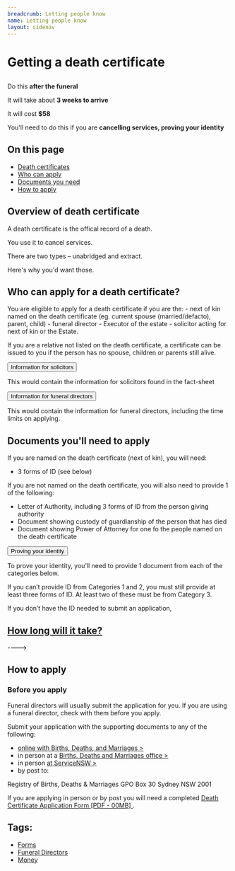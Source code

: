 ```yaml
---
breadcrumb: Letting people know
name: Letting people know
layout: sidenav
---
```


# Getting a death certificate 


<section class="au-callout au-callout--calendar-event au-callout--dark">
  <h2 class="au-callout__heading au-callout__heading--sronly"></h2>
  <p class="au-callout--calendar-event__lede"> Do this <strong> after the funeral </strong></p>
  <p class="au-callout--calendar-event__lede"> It will take about <strong> 3 weeks to arrive </strong> </p>
  <p class="au-callout--calendar-event__lede"> It will cost <strong> $58 </strong> </p>
  <p class="au-callout--calendar-event__lede"> You'll need to do this if you are <strong> cancelling services, proving  your identity </strong> </p>
</section>

<!--- <p> <strong> Do this </strong> after the funeral </p>
<p> <strong> It will take </strong> about three weeks </p>
<p> <strong> It will cost </strong>  $58 </p> 
---> 

<nav class="au-inpage-nav-links" aria-label="in page navigation">
  <h2 class="au-inpage-nav-links__heading">On this page</h2>
  <ul class="au-link-list">
    <li><a href="#section1">Death certificates</a></li>
    <li><a href="#section2">Who can apply</a></li>
    <li><a href="#section3">Documents you need</a></li>    
    <li><a href="#section7">How to apply</a></li>
  </ul>
</nav>

<h2 class="au-inpage-nav-section au-display-sm">
  <h2> Overview of death certificate </h2>
  <a id="section1" class="au-inpage-nav-section-link" href="#section1"></a>
</h2>

A death certificate is the offical record of a death. 

You use it to cancel services. 

There are two types – unabridged and extract. 

Here's why you'd want those. 

<h2 class="au-inpage-nav-section au-display-sm">
  <h2> Who can apply for a death certificate? </h2>
  <a id="section2" class="au-inpage-nav-section-link" href="#section2"></a>
</h2>
You are eligible to apply for a death certificate if you are the:
- next of kin named on the death certificate (eg. current spouse (married/defacto), parent, child)
- funeral director
- Executor of the estate
- solicitor acting for next of kin or the Estate.

If you are a relative not listed on the death certificate, a certificate can be issued to you if the person has no spouse, children or parents still alive.

<section class="au-accordion">
  <button class="au-accordion__title js-au-accordion au-accordion--closed" aria-controls="accordion-solicitors" aria-expanded="false" onclick="return AU.accordion.Toggle( this )">
    Information for solicitors
  </button>

  <div class="au-accordion__body au-accordion--closed" id="accordion-solicitors">
    <div class="au-accordion__body-wrapper">
    <p> This would contain the information for solicitors found in the fact-sheet </p>
    </div>
  </div>
</section>

<section class="au-accordion">
  <button class="au-accordion__title js-au-accordion au-accordion--closed" aria-controls="accordion-funeral-directors" aria-expanded="false" onclick="return AU.accordion.Toggle( this )">
    Information for funeral directors
  </button>

  <div class="au-accordion__body au-accordion--closed" id="accordion-funeral-directors">
    <div class="au-accordion__body-wrapper">
    <p> This would contain the information for funeral directors, including the time limits on applying. </p>
    </div>
  </div>
</section>


<h2 class="au-inpage-nav-section au-display-sm">
  <h2> Documents you'll need to apply</h2>
  <a id="section3" class="au-inpage-nav-section-link" href="#section3"></a>
</h2>

If you are named on the death certificate (next of kin), you will need: 
- 3 forms of ID (see below)

If you are not named on the death certificate, you will also need to provide 1 of the following: 
- Letter of Authority, including 3 forms of ID from the person giving authority 
- Document showing custody of guardianship of the person that has died 
- Document showing Power of Attorney for one fo the people named on the death certificate


<section class="au-accordion">
  <button class="au-accordion__title au-accordion--closed js-au-accordion" aria-controls="accordion-identity" aria-expanded="false" onclick="return AU.accordion.Toggle( this )">
    Proving your identity
  </button>

  <div class="au-accordion__body au-accordion--closed" id="accordion-identity">
    <div class="au-accordion__body-wrapper">
<p> To prove your identity, you’ll need to provide 1 document from each of the categories below.  </p>

<p>If you can’t provide ID from Categories 1 and 2, you must still provide at least three forms of ID. At least two of these must be from Category 3.
</p>

<p> If you don’t have the ID needed to submit an application, <a href="https://www.bdm.nsw.gov.au/Pages/contact-us/contact-us-bdm.aspx>contact Births, Deaths and Marriages </a> for advice. 
</p>

<h3> Category 1 </h3>
<p> Any one of the following: </p>
<ul>
<li> an Australian birth certificate </li>
<li> Australian citizen certificate </li>
<li> New Zealand citizen certificate and New Zealand passport </li>
<li> New Zealand birth certificate </li>
</ul>

<h3> Category 2 </h3>
<p> Any one of the following: </p>
<ul>
<li> Australian driver’s licence </li>
<li> Passport (Australian or other) </li>
<li> Australian firearms licence </li>
<li> Proof of age card </li>
</ul>

<h3> Category 3 </h3>
<p> Any one of the following: </p>
  <ul>
  <li> Medicare card </li>
<li> Centrelink or Department of Veterans Affairs card </li>
<li> Security/Crowd control licence </li>
  <li> ID card from University, TAFE or other tertiary education provider </li>
  </ul> 
    </div>
  </div>
</section>


<!--- <h2 class="au-inpage-nav-section au-display-sm">
  <h2> How long will it take?</h2>
  <a id="section7" class="au-inpage-nav-section-link" href="#section7"></a>
</h2> ----> 

<!--- It takes around 3 weeks for a death certificate to come. --->

<!--- Processing times can vary at different times of the year. Find Up to date processing times at <a href="https://www.bdm.nsw.gov.au/Pages/about-us/processing-times.aspx"> Births, Deaths, and Marriages. </a>
--->
<!---
<h2 class="au-inpage-nav-section au-display-sm">
  <h2> How much does it cost?</h2>
  <a id="section6" class="au-inpage-nav-section-link" href="#section6"></a>
</h2>
It costs $58 to apply for a death certificate. 
--->
<!---
This is usually included within a Funeral Directors fee. 
--->

<h2 class="au-inpage-nav-section au-display-sm">
  <h2> How to apply</h2>
  <a id="section7" class="au-inpage-nav-section-link" href="#section7"></a>
</h2>
<section class="au-callout">
     <h3 class="au-callout__heading au-callout__heading--sronly"> Before you apply</h3>
    <p>Funeral directors will usually submit the application for you. If you are using a funeral director, check with them before you apply. 
</p>
</section>


Submit your application with the supporting documents to any of the following: 
<ul> 
  <li> <a href ="https://onlineforms.bdm.nsw.gov.au/application/death_details">online with Births, Deaths, and Marriages > </a> </li>
  <li> in person at a <a href="https://www.bdm.nsw.gov.au/Pages/contact-us/registry-office-locations.aspx"> Births, Deaths and Marriages office > </a></li>
  <li> in person <a href="https://www.service.nsw.gov.au/service-centre"> at ServiceNSW > </a></li>
  <li> by post to: </li>
  </ul>
     Registry of Births, Deaths & Marriages
     GPO Box 30
     Sydney NSW 2001
     
If you are applying in person or by post you will need a completed <a href ="https://www.bdm.nsw.gov.au/Documents/apply-for-death-certificate.pdf"> Death Certificate Application Form [PDF - 00MB] </a>.

<h2>Tags:</h2>
<ul class="au-tags">
  <li><a href="#">Forms</a></li>
  <li><a href="#">Funeral Directors</a></li>
  <li><a href="#">Money</a></li>
</ul>
